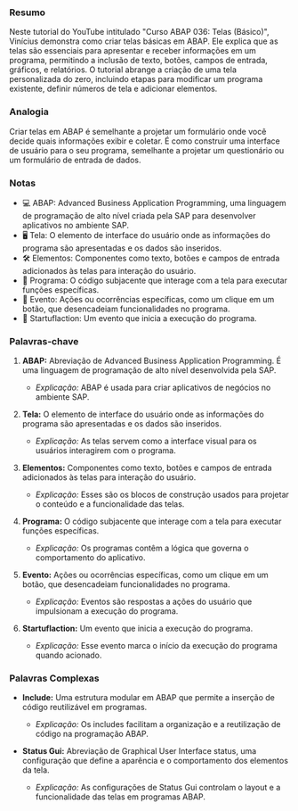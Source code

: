 ### Resumo

Neste tutorial do YouTube intitulado "Curso ABAP 036: Telas (Básico)", Vinícius demonstra como criar telas básicas em ABAP. Ele explica que as telas são essenciais para apresentar e receber informações em um programa, permitindo a inclusão de texto, botões, campos de entrada, gráficos, e relatórios. O tutorial abrange a criação de uma tela personalizada do zero, incluindo etapas para modificar um programa existente, definir números de tela e adicionar elementos.

### Analogia

Criar telas em ABAP é semelhante a projetar um formulário onde você decide quais informações exibir e coletar. É como construir uma interface de usuário para o seu programa, semelhante a projetar um questionário ou um formulário de entrada de dados.

### Notas

- 💻 ABAP: Advanced Business Application Programming, uma linguagem de programação de alto nível criada pela SAP para desenvolver aplicativos no ambiente SAP.
- 🖥️ Tela: O elemento de interface do usuário onde as informações do programa são apresentadas e os dados são inseridos.
- 🛠️ Elementos: Componentes como texto, botões e campos de entrada adicionados às telas para interação do usuário.
- 📄 Programa: O código subjacente que interage com a tela para executar funções específicas.
- 🔄 Evento: Ações ou ocorrências específicas, como um clique em um botão, que desencadeiam funcionalidades no programa.
- 🚀 Startuflaction: Um evento que inicia a execução do programa.

### Palavras-chave

1. **ABAP:** Abreviação de Advanced Business Application Programming. É uma linguagem de programação de alto nível desenvolvida pela SAP.
   - *Explicação:* ABAP é usada para criar aplicativos de negócios no ambiente SAP.

2. **Tela:** O elemento de interface do usuário onde as informações do programa são apresentadas e os dados são inseridos.
   - *Explicação:* As telas servem como a interface visual para os usuários interagirem com o programa.

3. **Elementos:** Componentes como texto, botões e campos de entrada adicionados às telas para interação do usuário.
   - *Explicação:* Esses são os blocos de construção usados para projetar o conteúdo e a funcionalidade das telas.

4. **Programa:** O código subjacente que interage com a tela para executar funções específicas.
   - *Explicação:* Os programas contêm a lógica que governa o comportamento do aplicativo.

5. **Evento:** Ações ou ocorrências específicas, como um clique em um botão, que desencadeiam funcionalidades no programa.
   - *Explicação:* Eventos são respostas a ações do usuário que impulsionam a execução do programa.

6. **Startuflaction:** Um evento que inicia a execução do programa.
   - *Explicação:* Esse evento marca o início da execução do programa quando acionado.

### Palavras Complexas

- **Include:** Uma estrutura modular em ABAP que permite a inserção de código reutilizável em programas.
  - *Explicação:* Os includes facilitam a organização e a reutilização de código na programação ABAP.

- **Status Gui:** Abreviação de Graphical User Interface status, uma configuração que define a aparência e o comportamento dos elementos da tela.
  - *Explicação:* As configurações de Status Gui controlam o layout e a funcionalidade das telas em programas ABAP.
